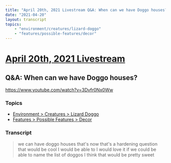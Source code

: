 ```yaml
---
title: "April 20th, 2021 Livestream Q&A: When can we have Doggo houses?"
date: "2021-04-20"
layout: transcript
topics:
    - "environment/creatures/lizard-doggo"
    - "features/possible-features/decor"
---
```

# [April 20th, 2021 Livestream](../2021-04-20.md)
## Q&A: When can we have Doggo houses?
https://www.youtube.com/watch?v=3Dvfr0Nx0Ww

### Topics
* [Environment > Creatures > Lizard Doggo](../topics/environment/creatures/lizard-doggo.md)
* [Features > Possible Features > Decor](../topics/features/possible-features/decor.md)

### Transcript

> we can have doggo houses that's now that's a hardening question that would be cool I would be able to I would love it if we could be able to name the list of doggos I think that would be pretty sweet
